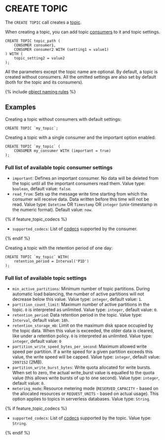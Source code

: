 # CREATE TOPIC

The `CREATE TOPIC` call creates a [topic](../../../../concepts/topic).

When creating a topic, you can add topic [consumers](../../../../concepts/topic#consumer) to it and topic settings.

```yql
CREATE TOPIC topic_path (
    CONSUMER consumer1,
    CONSUMER consumer2 WITH (setting1 = value1)
) WITH (
    topic_setting2 = value2
);
```

All the parameters except the topic name are optional. By default, a topic is created without consumers. All
the omitted settings are also set by default (both for the topic and its consumers).

{% include [object naming rules](../../../concepts/datamodel/_includes/table-name-rules.md#object-naming-rules) %}

## Examples

Creating a topic without consumers with default settings:

```yql
CREATE TOPIC `my_topic`;
```

Creating a topic with a single consumer and the important option enabled:

```yql
CREATE TOPIC `my_topic` (
    CONSUMER my_consumer WITH (important = true)
);
```

### Full list of available topic consumer settings

* `important`: Defines an important consumer. No data will be deleted from the topic until all the important consumers read them. Value type: `boolean`, default value: `false`.
* `read_from`: Sets up the message write time starting from which the consumer will receive data. Data written before this time will not be read. Value type: `Datetime` OR `Timestamp` OR `integer` (unix-timestamp in the numeric format). Default value: `now`.

{% if feature_topic_codecs %}
* `supported_codecs`: List of [codecs](../../../../concepts/topic#message-codec) supported by the consumer.

{% endif %}

Creating a topic with the retention period of one day:

```yql
CREATE TOPIC `my_topic` WITH(
    retention_period = Interval('P1D')
);
```

### Full list of available topic settings

* `min_active_partitions`: Minimum number of topic partitions. During automatic load balancing, the number of active partitions will not decrease below this value. Value type: `integer`, default value: `1`.
* `partition_count_limit`: Maximum number of active partitions in the topic. `0` is interpreted as unlimited. Value type: `integer`, default value: `0`.
* `retention_period`: Data retention period in the topic. Value type: `Interval`, default value: `18h`.
* `retention_storage_mb`: Limit on the maximum disk space occupied by the topic data. When this value is exceeded, the older data is cleared, like under a retention policy. `0` is interpreted as unlimited. Value type: `integer`, default value: `0`
* `partition_write_speed_bytes_per_second`: Maximum allowed write speed per partition. If a write speed for a given partition exceeds this value, the write speed will be capped. Value type: `integer`, default value: `2097152` (2MB).
* `partition_write_burst_bytes`: Write quota allocated for write bursts. When set to zero, the actual write_burst value is equalled to the quota value (this allows write bursts of up to one second). Value type: `integer`, default value: `0`.
* `metering_mode`: Resource metering mode (`RESERVED_CAPACITY` - based on the allocated resources or `REQUEST_UNITS` - based on actual usage). This option applies to topics in serverless databases. Value type: `String`.

{% if feature_topic_codecs %}

* `supported_codecs`: List of [codecs](../../../../concepts/topic#message-codec) supported by the topic. Value type: `String`.

{% endif %}

